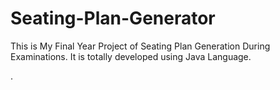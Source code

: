 # Seating-Plan-Generator

This is My Final Year Project of Seating Plan Generation During Examinations. It is totally developed using Java Language.































































































.







































